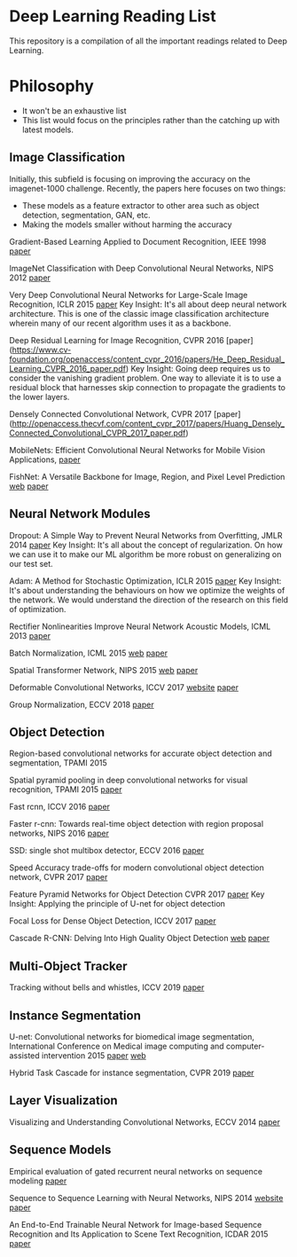 # Deep Learning Reading List

This repository is a compilation of all the important readings related to Deep Learning.

# Philosophy
- It won't be an exhaustive list
- This list would focus on the principles rather than the catching up with latest models. 


## Image Classification

Initially, this subfield is focusing on improving the accuracy on the imagenet-1000 challenge. 
Recently, the papers here focuses on two things:
- These models as a feature extractor to other area such as object detection, segmentation, GAN, etc.
- Making the models smaller without harming the accuracy

Gradient-Based Learning Applied to Document Recognition, IEEE 1998 [paper](http://yann.lecun.com/exdb/publis/pdf/lecun-01a.pdf)

ImageNet Classification with Deep Convolutional Neural Networks, NIPS 2012 [paper](https://papers.nips.cc/paper/4824-imagenet-classification-with-deep-convolutional-neural-networks.pdf)

Very Deep Convolutional Neural Networks for Large-Scale Image Recognition, ICLR 2015 [paper](https://arxiv.org/pdf/1409.1556.pdf)
Key Insight:  It's all about deep neural network architecture. This is one of the classic image classification architecture wherein many of our recent algorithm uses it as a backbone.

Deep Residual Learning for Image Recognition, CVPR 2016 [paper] (https://www.cv-foundation.org/openaccess/content_cvpr_2016/papers/He_Deep_Residual_Learning_CVPR_2016_paper.pdf)
Key Insight: Going deep requires us to consider the vanishing gradient problem. One way to alleviate it is to use a residual block that harnesses skip connection to propagate the gradients to the lower layers.

Densely Connected Convolutional Network, CVPR 2017 [paper] (http://openaccess.thecvf.com/content_cvpr_2017/papers/Huang_Densely_Connected_Convolutional_CVPR_2017_paper.pdf)

MobileNets: Efficient Convolutional Neural Networks for Mobile Vision Applications, [paper](https://arxiv.org/pdf/1704.04861.pdf)

FishNet: A Versatile Backbone for Image, Region, and Pixel Level Prediction [web](http://papers.nips.cc/paper/7356-fishnet-a-versatile-backbone-for-image-region-and-pixel-level-prediction) [paper](http://papers.nips.cc/paper/7356-fishnet-a-versatile-backbone-for-image-region-and-pixel-level-prediction.pdf)

## Neural Network Modules
Dropout: A Simple Way to Prevent Neural Networks from Overfitting, JMLR 2014 [paper](http://jmlr.org/papers/volume15/srivastava14a.old/srivastava14a.pdf)
Key Insight:  It's all about the concept of regularization. On how we can use it to make our ML algorithm be more robust on generalizing on our test set.

Adam: A Method for Stochastic Optimization, ICLR 2015 [paper](https://arxiv.org/pdf/1412.6980.pdf)
Key Insight:  It's about understanding the behaviours on how we optimize the weights of the network. We would understand the direction of the research on this field of optimization.

Rectifier Nonlinearities Improve Neural Network Acoustic Models, ICML 2013 [paper](https://ai.stanford.edu/~amaas/papers/relu_hybrid_icml2013_final.pdf)

Batch Normalization, ICML 2015 [web](http://proceedings.mlr.press/v37/ioffe15.html) [paper](http://proceedings.mlr.press/v37/ioffe15.pdf)

Spatial Transformer Network, NIPS 2015 [web](https://papers.nips.cc/paper/5854-spatial-transformer-networks) [paper](https://papers.nips.cc/paper/5854-spatial-transformer-networks.pdf)

Deformable Convolutional Networks, ICCV 2017 [website](http://openaccess.thecvf.com/content_iccv_2017/html/Dai_Deformable_Convolutional_Networks_ICCV_2017_paper.html) [paper](http://openaccess.thecvf.com/content_ICCV_2017/papers/Dai_Deformable_Convolutional_Networks_ICCV_2017_paper.pdf)

Group Normalization, ECCV 2018 [paper](https://eccv2018.org/openaccess/content_ECCV_2018/papers/Yuxin_Wu_Group_Normalization_ECCV_2018_paper.pdf)


## Object Detection

Region-based convolutional networks for accurate object detection and segmentation, TPAMI 2015

Spatial pyramid pooling in deep convolutional networks for visual recognition, TPAMI 2015 [paper](https://arxiv.org/pdf/1406.4729.pdf)

Fast rcnn, ICCV 2016 [paper](http://openaccess.thecvf.com/content_iccv_2015/papers/Girshick_Fast_R-CNN_ICCV_2015_paper.pdf)

Faster r-cnn: Towards real-time object detection with region proposal networks, NIPS 2016 [paper](http://papers.nips.cc/paper/5638-faster-r-cnn-towards-real-time-object-detection-with-region-proposal-networks.pdf)

SSD: single shot multibox detector, ECCV 2016 [paper](https://arxiv.org/pdf/1512.02325.pdf)

Speed Accuracy trade-offs for modern convolutional object detection network, CVPR 2017 [paper](http://openaccess.thecvf.com/content_cvpr_2017/papers/Huang_SpeedAccuracy_Trade-Offs_for_CVPR_2017_paper.pdf) 

Feature Pyramid Networks for Object Detection CVPR 2017 [paper](http://openaccess.thecvf.com/content_cvpr_2017/papers/Lin_Feature_Pyramid_Networks_CVPR_2017_paper.pdf)
Key Insight: Applying the principle of U-net for object detection

Focal Loss for Dense Object Detection, ICCV 2017 [paper](http://openaccess.thecvf.com/content_ICCV_2017/papers/Lin_Focal_Loss_for_ICCV_2017_paper.pdf)

Cascade R-CNN: Delving Into High Quality Object Detection [web](http://openaccess.thecvf.com/content_cvpr_2018/html/Cai_Cascade_R-CNN_Delving_CVPR_2018_paper.html) [paper](http://openaccess.thecvf.com/content_cvpr_2018/papers/Cai_Cascade_R-CNN_Delving_CVPR_2018_paper.pdf)

## Multi-Object Tracker

Tracking without bells and whistles, ICCV 2019 [paper](https://arxiv.org/pdf/1903.05625.pdf)

## Instance Segmentation

U-net: Convolutional networks for biomedical image segmentation,  International Conference on Medical image computing and computer-assisted intervention 2015 [paper](https://arxiv.org/pdf/1505.04597.pdf) [web](https://arxiv.org/abs/1611.09326)

Hybrid Task Cascade for instance segmentation, CVPR 2019 [paper](http://openaccess.thecvf.com/content_CVPR_2019/papers/Chen_Hybrid_Task_Cascade_for_Instance_Segmentation_CVPR_2019_paper.pdf)

## Layer Visualization
Visualizing and Understanding Convolutional Networks, ECCV 2014 [paper](https://cs.nyu.edu/~fergus/papers/zeilerECCV2014.pdf)


## Sequence Models

Empirical evaluation of gated recurrent neural networks on sequence modeling [paper](https://arxiv.org/pdf/1412.3555.pdf)

Sequence to Sequence Learning with Neural Networks, NIPS 2014 [website](https://papers.nips.cc/paper/5346-sequence-to-sequence-learning-with-neural-networks) [paper](https://papers.nips.cc/paper/5346-sequence-to-sequence-learning-with-neural-networks.pdf)

An End-to-End Trainable Neural Network for Image-based Sequence Recognition and Its Application to Scene Text Recognition, ICDAR 2015 [paper](https://arxiv.org/pdf/1507.05717.pdf)

